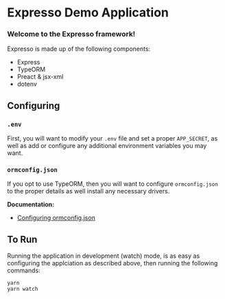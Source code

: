 # Expresso Demo Application

### Welcome to the Expresso framework!

Expresso is made up of the following components:
  * Express
  * TypeORM
  * Preact & jsx-xml
  * dotenv

## Configuring

### `.env`
First, you will want to modify your `.env` file and set a proper `APP_SECRET`, as well
as add or configure any additional environment variables you may want.

### `ormconfig.json`
If you opt to use TypeORM, then you will want to configure `ormconfig.json` to the proper details
as well install any necessary drivers.

**Documentation:**
* [Configuring ormconfig.json](https://github.com/typeorm/typeorm/blob/master/docs/using-ormconfig.md)

## To Run
Running the application in development (watch) mode, is as easy as configuring the applciation as described
above, then running the following commands:
```
yarn
yarn watch
```
